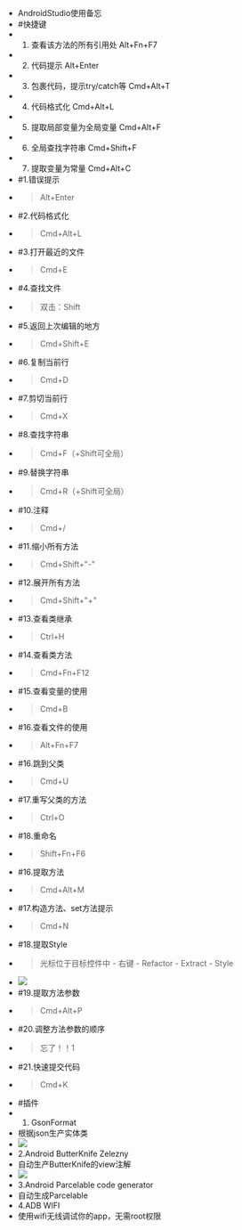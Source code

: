 - AndroidStudio使用备忘
- #快捷键
- 1. 查看该方法的所有引用处 Alt+Fn+F7
- 2. 代码提示 Alt+Enter
- 3. 包裹代码，提示try/catch等 Cmd+Alt+T
- 4. 代码格式化 Cmd+Alt+L
- 5. 提取局部变量为全局变量 Cmd+Alt+F
- 6. 全局查找字符串 Cmd+Shift+F
- 7. 提取变量为常量 Cmd+Alt+C
- #1.错误提示
- > Alt+Enter
- #2.代码格式化
- > Cmd+Alt+L
- #3.打开最近的文件
- > Cmd+E
- #4.查找文件
- > 双击：Shift
- #5.返回上次编辑的地方
- >Cmd+Shift+E
- #6.复制当前行
- >Cmd+D
- #7.剪切当前行
- >Cmd+X
- #8.查找字符串
- >Cmd+F（+Shift可全局）
- #9.替换字符串
- >Cmd+R（+Shift可全局）
- #10.注释
- >Cmd+/
- #11.缩小所有方法
- >Cmd+Shift+"-"
- #12.展开所有方法
- >Cmd+Shift+"+"
- #13.查看类继承
- >Ctrl+H
- #14.查看类方法
- >Cmd+Fn+F12
- #15.查看变量的使用
- >Cmd+B
- #16.查看文件的使用
- >Alt+Fn+F7
- #16.跳到父类
- >Cmd+U
- #17.重写父类的方法
- >Ctrl+O
- #18.重命名
- >Shift+Fn+F6
- #16.提取方法
- >Cmd+Alt+M
- #17.构造方法、set方法提示
- >Cmd+N
- #18.提取Style
- >光标位于目标控件中 - 右键 - Refactor - Extract - Style
- ![](1458573-e265489128a3b3b7.png.jpg)
- #19.提取方法参数
- >Cmd+Alt+P
- #20.调整方法参数的顺序
- >忘了！！1
- #21.快速提交代码
- >Cmd+K
- #插件
- 1. GsonFormat
- 根据json生产实体类
- ![](697635-5a07f838223baaae.gif)
- 2.Android ButterKnife Zelezny
- 自动生产ButterKnife的view注解
- ![](697635-94ed27edf930afce.gif)
- 3.Android Parcelable code generator
- 自动生成Parcelable
- 4.ADB WIFI
- 使用wifi无线调试你的app，无需root权限